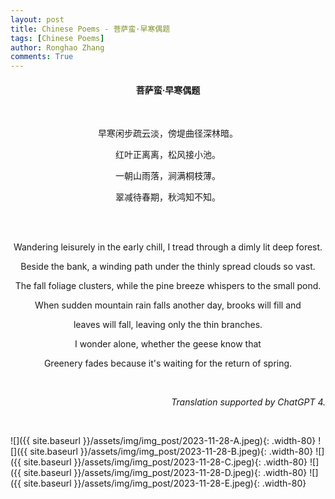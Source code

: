 ```yaml
---
layout: post
title: Chinese Poems - 菩萨蛮·早寒偶题
tags: [Chinese Poems]
author: Ronghao Zhang
comments: True 
---
```


<div align = "center">
    
</div>

<div align = "center">
    <h4>菩萨蛮·早寒偶题</h4>
    <br>
<p>早寒闲步疏云淡，傍堤曲径深林暗。</p>
<p>红叶正离离，松风接小池。</p>
<p>一朝山雨落，涧满桐枝薄。</p>
<p>翠减待春期，秋鸿知不知。</p>
</div>
<br>
<br>
<div align = "center">
<p>Wandering leisurely in the early chill, I tread through a dimly lit deep forest.</p>
<p>Beside the bank, a winding path under the thinly spread clouds so vast.</p>
<p>The fall foliage clusters, while the pine breeze whispers to the small pond.</p>
<p>When sudden mountain rain falls another day, brooks will fill and</p>
<p>leaves will fall, leaving only the thin branches.</p>
<p>I wonder alone, whether the geese know that</p>
<p>Greenery fades because it's waiting for the return of spring.</p>
</div>
<br>
<div align = "right">
<p><i>Translation supported by ChatGPT 4.</i></p>
</div>
<br>

![]({{ site.baseurl }}/assets/img/img_post/2023-11-28-A.jpeg){: .width-80}
![]({{ site.baseurl }}/assets/img/img_post/2023-11-28-B.jpeg){: .width-80}
![]({{ site.baseurl }}/assets/img/img_post/2023-11-28-C.jpeg){: .width-80}
![]({{ site.baseurl }}/assets/img/img_post/2023-11-28-D.jpeg){: .width-80}
![]({{ site.baseurl }}/assets/img/img_post/2023-11-28-E.jpeg){: .width-80}